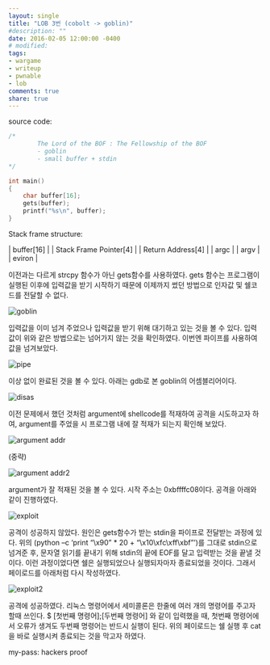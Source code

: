 ```yaml
---
layout: single
title: "LOB 3번 (cobolt -> goblin)"
#description: ""
date: 2016-02-05 12:00:00 -0400
# modified: 
tags: 
- wargame
- writeup
- pwnable
- lob
comments: true
share: true
---
```


source code:

```c
﻿/*
        The Lord of the BOF : The Fellowship of the BOF
        - goblin
        - small buffer + stdin
*/

int main()
{
    char buffer[16];
    gets(buffer);
    printf("%s\n", buffer);
}
```

Stack frame structure:

| buffer[16] |
| Stack Frame Pointer[4] |
| Return Address[4] |
| argc |
| argv |
| eviron |

이전과는 다르게 strcpy 함수가 아닌 gets함수를 사용하였다. gets 함수는 프로그램이 실행된 이후에 입력값을 받기 시작하기 때문에 이제까지 썼던 방법으로 인자값 및 쉘코드를 전달할 수 없다.

![goblin]({{site.url}}{{site.baseurl}}/assets/images/2016-02-05-LOB-03/0.png)

입력값을 이미 넘겨 주었으나 입력값을 받기 위해 대기하고 있는 것을 볼 수 있다. 입력값이 위와 같은 방법으로는 넘어가지 않는 것을 확인하였다. 이번엔 파이프를 사용하여 값을 넘겨보았다.

![pipe]({{site.url}}{{site.baseurl}}/assets/images/2016-02-05-LOB-03/1.png)

이상 없이 완료된 것을 볼 수 있다. 아래는 gdb로 본 goblin의 어셈블리어이다.

![disas]({{site.url}}{{site.baseurl}}/assets/images/2016-02-05-LOB-03/2.png)

이전 문제에서 했던 것처럼 argument에 shellcode를 적재하여 공격을 시도하고자 하여, argument를 주었을 시 프로그램 내에 잘 적재가 되는지 확인해 보았다.

![argument addr]({{site.url}}{{site.baseurl}}/assets/images/2016-02-05-LOB-03/3.png)

(중략)

![argument addr2]({{site.url}}{{site.baseurl}}/assets/images/2016-02-05-LOB-03/4.png)

argument가 잘 적재된 것을 볼 수 있다. 시작 주소는 0xbffffc08이다. 공격을 아래와 같이 진행하였다.

![exploit]({{site.url}}{{site.baseurl}}/assets/images/2016-02-05-LOB-03/5.png)

공격이 성공하지 않았다. 원인은 gets함수가 받는 stdin을 파이프로 전달받는 과정에 있다. 위의 (python –c ‘print “\x90” * 20 + “\x10\xfc\xff\xbf”’)를 그대로 stdin으로 넘겨준 후, 문자열 읽기를 끝내기 위해 stdin의 끝에 EOF를 달고 입력받는 것을 끝낼 것이다. 이런 과정이었다면 쉘은 실행되었으나 실행되자마자 종료되었을 것이다. 그래서 페이로드를 아래처럼 다시 작성하였다.

![exploit2]({{site.url}}{{site.baseurl}}/assets/images/2016-02-05-LOB-03/6.png)

공격에 성공하였다. 리눅스 명령어에서 세미콜론은 한줄에 여러 개의 명령어를 주고자 할때 쓰인다. $ [첫번째 명령어];[두번째 명령어] 와 같이 입력했을 때, 첫번째 명령어에서 오류가 생겨도 두번째 명령어는 반드시 실행이 된다. 위의 페이로드는 쉘 실행 후 cat을 바로 실행시켜 종료되는 것을 막고자 하였다.


my-pass: hackers proof